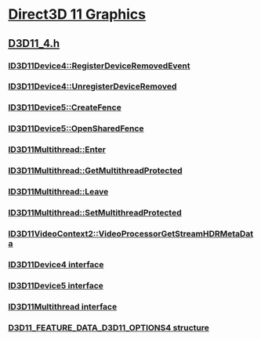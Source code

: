 # [Direct3D 11 Graphics](../_direct3d11/index.md)
## [D3D11_4.h](index.md)
### [ID3D11Device4::RegisterDeviceRemovedEvent](../d3d11_4/nf-d3d11_4-id3d11device4-registerdeviceremovedevent.md)
### [ID3D11Device4::UnregisterDeviceRemoved](../d3d11_4/nf-d3d11_4-id3d11device4-unregisterdeviceremoved.md)
### [ID3D11Device5::CreateFence](../d3d11_4/nf-d3d11_4-id3d11device5-createfence.md)
### [ID3D11Device5::OpenSharedFence](../d3d11_4/nf-d3d11_4-id3d11device5-opensharedfence.md)
### [ID3D11Multithread::Enter](../d3d11_4/nf-d3d11_4-id3d11multithread-enter.md)
### [ID3D11Multithread::GetMultithreadProtected](../d3d11_4/nf-d3d11_4-id3d11multithread-getmultithreadprotected.md)
### [ID3D11Multithread::Leave](../d3d11_4/nf-d3d11_4-id3d11multithread-leave.md)
### [ID3D11Multithread::SetMultithreadProtected](../d3d11_4/nf-d3d11_4-id3d11multithread-setmultithreadprotected.md)
### [ID3D11VideoContext2::VideoProcessorGetStreamHDRMetaData](../d3d11_4/nf-d3d11_4-id3d11videocontext2-videoprocessorgetstreamhdrmetadata.md)
### [ID3D11Device4 interface](../d3d11_4/nn-d3d11_4-id3d11device4.md)
### [ID3D11Device5 interface](../d3d11_4/nn-d3d11_4-id3d11device5.md)
### [ID3D11Multithread interface](../d3d11_4/nn-d3d11_4-id3d11multithread.md)
### [D3D11_FEATURE_DATA_D3D11_OPTIONS4 structure](../d3d11_4/ns-d3d11_4-d3d11_feature_data_d3d11_options4.md)
